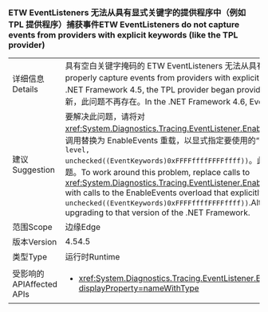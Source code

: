 ### <a name="etw-eventlisteners-do-not-capture-events-from-providers-with-explicit-keywords-like-the-tpl-provider"></a><span data-ttu-id="1772e-101">ETW EventListeners 无法从具有显式关键字的提供程序中（例如 TPL 提供程序）捕获事件</span><span class="sxs-lookup"><span data-stu-id="1772e-101">ETW EventListeners do not capture events from providers with explicit keywords (like the TPL provider)</span></span>

|   |   |
|---|---|
|<span data-ttu-id="1772e-102">详细信息</span><span class="sxs-lookup"><span data-stu-id="1772e-102">Details</span></span>|<span data-ttu-id="1772e-103">具有空白关键字掩码的 ETW EventListeners 无法从具有显式关键字的提供程序中正确捕获事件。</span><span class="sxs-lookup"><span data-stu-id="1772e-103">ETW EventListeners with a blank keyword mask do not properly capture events from providers with explicit keywords.</span></span> <span data-ttu-id="1772e-104">在 .NET Framework 4.5 中，TPL 提供程序开始提供显式关键字，引发了此问题。</span><span class="sxs-lookup"><span data-stu-id="1772e-104">In the .NET Framework 4.5, the TPL provider began providing explicit keywords and triggered this issue.</span></span> <span data-ttu-id="1772e-105">在 .NET Framework 4.6 中，EventListeners 已更新，此问题不再存在。</span><span class="sxs-lookup"><span data-stu-id="1772e-105">In the .NET Framework 4.6, EventListeners have been updated to no longer have this issue.</span></span>|
|<span data-ttu-id="1772e-106">建议</span><span class="sxs-lookup"><span data-stu-id="1772e-106">Suggestion</span></span>|<span data-ttu-id="1772e-107">要解决此问题，请将对 <xref:System.Diagnostics.Tracing.EventListener.EnableEvents(System.Diagnostics.Tracing.EventSource,System.Diagnostics.Tracing.EventLevel)> 的调用替换为 EnableEvents 重载，以显式指定要使用的“任意关键字”掩码：<code>EnableEvents(eventSource, level, unchecked((EventKeywords)0xFFFFffffFFFFffff))</code>。此外，此问题已在 .NET Framework 4.6 中解决，因此升级到该版本的 .NET Framework 即可解决该问题。</span><span class="sxs-lookup"><span data-stu-id="1772e-107">To work around this problem, replace calls to <xref:System.Diagnostics.Tracing.EventListener.EnableEvents(System.Diagnostics.Tracing.EventSource,System.Diagnostics.Tracing.EventLevel)> with calls to the EnableEvents overload that explicitly specifies the &quot;any keywords&quot; mask to use: <code>EnableEvents(eventSource, level, unchecked((EventKeywords)0xFFFFffffFFFFffff))</code>.Alternatively, this issue has been fixed in the .NET Framework 4.6 and may be addressed by upgrading to that version of the .NET Framework.</span></span>|
|<span data-ttu-id="1772e-108">范围</span><span class="sxs-lookup"><span data-stu-id="1772e-108">Scope</span></span>|<span data-ttu-id="1772e-109">边缘</span><span class="sxs-lookup"><span data-stu-id="1772e-109">Edge</span></span>|
|<span data-ttu-id="1772e-110">版本</span><span class="sxs-lookup"><span data-stu-id="1772e-110">Version</span></span>|<span data-ttu-id="1772e-111">4.5</span><span class="sxs-lookup"><span data-stu-id="1772e-111">4.5</span></span>|
|<span data-ttu-id="1772e-112">类型</span><span class="sxs-lookup"><span data-stu-id="1772e-112">Type</span></span>|<span data-ttu-id="1772e-113">运行时</span><span class="sxs-lookup"><span data-stu-id="1772e-113">Runtime</span></span>|
|<span data-ttu-id="1772e-114">受影响的 API</span><span class="sxs-lookup"><span data-stu-id="1772e-114">Affected APIs</span></span>|<ul><li><xref:System.Diagnostics.Tracing.EventListener.EnableEvents(System.Diagnostics.Tracing.EventSource,System.Diagnostics.Tracing.EventLevel)?displayProperty=nameWithType></li></ul>|

